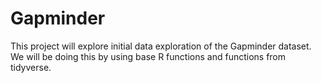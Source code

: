 # Gapminder
This project will explore initial data exploration of the Gapminder dataset.  
We will be doing this by using base R functions and functions from tidyverse.  